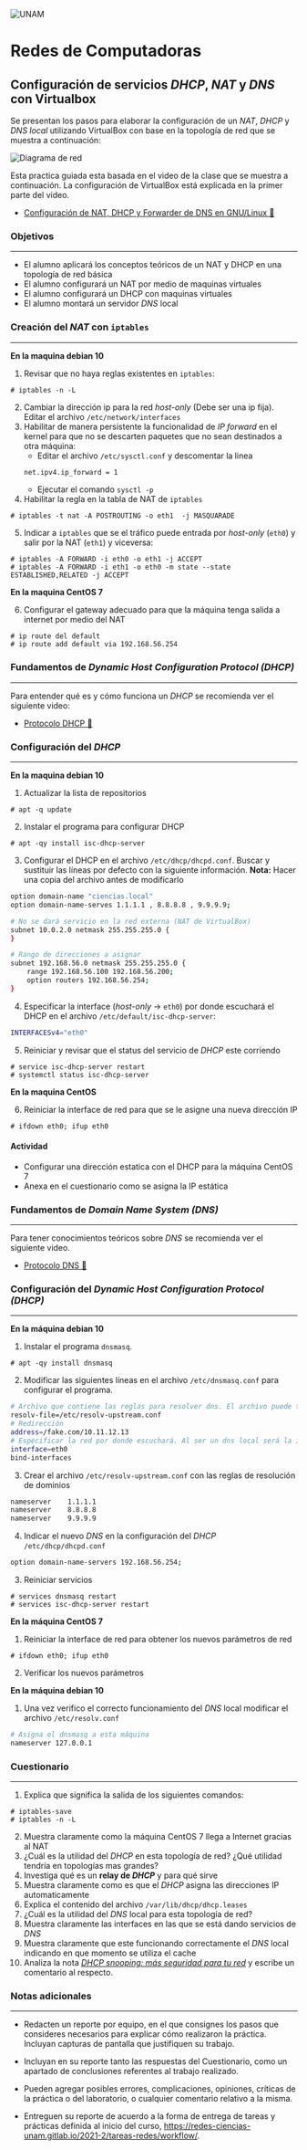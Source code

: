 ![UNAM](images/img_logoFC_2019.png)
# Redes de Computadoras

## Configuración de servicios *DHCP*, *NAT* y *DNS* con Virtualbox

Se presentan los pasos para elaborar la configuración de un *NAT*, *DHCP* y *DNS local* utilizando VirtualBox con base en la topología de red que se muestra a continuación:

![Diagrama de red](images/diagrama_red.png "Diagrama de Red")

Esta practica guiada esta basada en el video de la clase que se muestra a continuación. La configuración de VirtualBox está explicada en la primer parte del video.

- [Configuración de NAT, DHCP y Forwarder de DNS en GNU/Linux 📼](https://www.youtube.com/watch?v=BzL3MQkHjwg)

### Objetivos
-------------

* El alumno aplicará los conceptos teóricos de un NAT y DHCP en una topología de red básica
* El alumno configurará un NAT por medio de maquinas virtuales
* El alumno configurará un DHCP con maquinas virtuales
* El alumno montará un servidor *DNS* local

### Creación del *NAT* con `iptables`
-----------------------------------

**En la maquina debian 10**

1. Revisar que no haya reglas existentes en `iptables`:

```shell
# iptables -n -L
```

2. Cambiar la dirección ip para la red *host-only* (Debe ser una ip fija). Editar el archivo `/etc/network/interfaces`
3. Habilitar de manera persistente la funcionalidad de *IP forward* en el kernel para que no se descarten paquetes que no sean destinados a otra máquina:
    * Editar el archivo `/etc/sysctl.conf` y descomentar la linea 
    ```bash
    net.ipv4.ip_forward = 1
    ```
    * Ejecutar el comando `sysctl -p`
4. Habilitar la regla en la tabla de NAT de `iptables` 

```shell
# iptables -t nat -A POSTROUTING -o eth1  -j MASQUARADE
```

5. Indicar a `iptables` que se el tráfico puede entrada por *host-only* (`eth0`) y salir por la NAT (`eth1`) y viceversa:

```shell
# iptables -A FORWARD -i eth0 -o eth1 -j ACCEPT
# iptables -A FORWARD -i eth1 -o eth0 -m state --state ESTABLISHED,RELATED -j ACCEPT
```

**En la maquina CentOS 7**

6. Configurar el gateway adecuado para que la máquina tenga salida a internet por medio del NAT

```shell
# ip route del default
# ip route add default via 192.168.56.254
```

### Fundamentos de *Dynamic Host Configuration Protocol (DHCP)*
-----------------------

Para entender qué es y cómo funciona un *DHCP* se recomienda ver el siguiente
video:

- [Protocolo DHCP 📼](https://www.youtube.com/watch?v=6l4WQJfD7o0)

### Configuración del *DHCP*
------------------------------------------------------------------

**En la maquina debian 10**

1. Actualizar la lista de repositorios

```shell
# apt -q update
```

2. Instalar el programa para configurar DHCP

```shell
# apt -qy install isc-dhcp-server
```

3. Configurar el DHCP en el archivo `/etc/dhcp/dhcpd.conf`. Buscar y sustituir las líneas por defecto con la siguiente información.  **Nota:** Hacer una copia del archivo antes de modificarlo

```bash
option domain-name "ciencias.local"
option domain-name-serves 1.1.1.1 , 8.8.8.8 , 9.9.9.9;

# No se dará servicio en la red externa (NAT de VirtualBox)
subnet 10.0.2.0 netmask 255.255.255.0 {
}

# Rango de direcciones a asignar
subnet 192.168.56.0 netmask 255.255.255.0 {
    range 192.168.56.100 192.168.56.200;
    option routers 192.168.56.254;
}
```

4. Especificar la interface (*host-only* -> `eth0`) por donde escuchará el DHCP en el archivo `/etc/default/isc-dhcp-server`:

```bash
INTERFACESv4="eth0"
```

5. Reiniciar y revisar que el status del servicio de *DHCP* este corriendo

```shell
# service isc-dhcp-server restart
# systemctl status isc-dhcp-server
```

**En la maquina CentOS**

6. Reiniciar la interface de red para que se le asigne una nueva dirección IP

```shell
# ifdown eth0; ifup eth0
```

#### **Actividad**

* Configurar una dirección estatica con el DHCP para la máquina CentOS 7
* Anexa en el cuestionario como se asigna la IP estática

### Fundamentos de *Domain Name System (DNS)*
------------------------------------------------------------------

Para tener conocimientos teóricos sobre *DNS* se recomienda ver el siguiente video.

- [Protocolo DNS 📼](https://www.youtube.com/watch?v=r4PntflJs9E&t=51s)

### Configuración del *Dynamic Host Configuration Protocol (DHCP)*
------------------------------------------------------------------

**En la máquina debian 10**

1. Instalar el programa `dnsmasq`.

```shell
# apt -qy install dnsmasq
```

2. Modificar las siguientes líneas en el archivo `/etc/dnsmasq.conf` para configurar el programa.

```bash
# Archivo que contiene las reglas para resolver dns. El archivo puede tener cualquier nombre.
resolv-file=/etc/resolv-upstream.conf
# Redirección
address=/fake.com/10.11.12.13
# Especificar la red por donde escuchará. Al ser un dns local será la interfaz interna
interface=eth0
bind-interfaces
```

3. Crear el archivo `/etc/resolv-upstream.conf` con las reglas de resolución de dominios 

```bash
nameserver    1.1.1.1
nameserver    8.8.8.8
nameserver    9.9.9.9
```

4. Indicar el nuevo *DNS* en la configuración del *DHCP* `/etc/dhcp/dhcpd.conf` 

```bash
option domain-name-servers 192.168.56.254;
```

3. Reiniciar servicios

```shell
# services dnsmasq restart
# services isc-dhcp-server restart
```

**En la máquina CentOS 7**

1. Reiniciar la interface de red para obtener los nuevos parámetros de red

```shell
# ifdown eth0; ifup eth0
```

2. Verificar los nuevos parámetros

**En la máquina debian 10**

1. Una vez verifico el correcto funcionamiento del *DNS* local modificar el archivo `/etc/resolv.conf`

```bash
# Asigna el dnsmasq a esta máquina
nameserver 127.0.0.1
```

### Cuestionario
----------------

1. Explica que significa la salida de los siguientes comandos:

```shell
# iptables-save
# iptables -n -L
```

2. Muestra claramente como la máquina CentOS 7 llega a Internet gracias al NAT
3. ¿Cuál es la utilidad del *DHCP* en esta topología de red? ¿Qué utilidad tendría en topologías mas grandes?
4. Investiga qué es un **relay de *DHCP*** y para qué sirve
5. Muestra claramente como es que el *DHCP* asigna las direcciones IP automaticamente
6. Explica el contenido del archivo `/var/lib/dhcp/dhcp.leases`
7. ¿Cuál es la utilidad del *DNS* local para esta topología de red?
8. Muestra claramente las interfaces en las que se está dando servicios de *DNS* 
9. Muestra claramente que este funcionando correctamente el *DNS* local indicando en que momento se utiliza el cache
10. Analiza la nota [*DHCP snooping: más seguridad para tu red*](https://www.ionos.mx/digitalguide/servidores/seguridad/dhcp-snooping/) y escribe un comentario al respecto.


### Notas adicionales
---------------------

-   Redacten un reporte por equipo, en el que consignes los
    pasos que consideres necesarios para explicar cómo realizaron la
    práctica. Incluyan capturas de pantalla que justifiquen su trabajo.

-   Incluyan en su reporte tanto las respuestas del Cuestionario, como un
    apartado de conclusiones referentes al trabajo realizado.

-   Pueden agregar posibles errores, complicaciones, opiniones, críticas
    de la práctica o del laboratorio, o cualquier comentario relativo a
    la misma.

-   Entreguen su reporte de acuerdo a la forma de entrega de tareas y
    prácticas definida al inicio del curso,
    <https://redes-ciencias-unam.gitlab.io/2021-2/tareas-redes/workflow/>.
